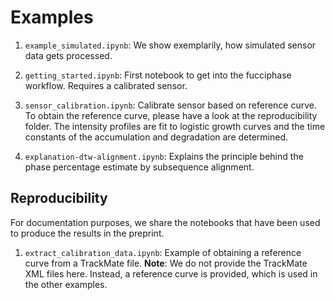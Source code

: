 # Examples

1. `example_simulated.ipynb`:
   We show exemplarily, how simulated sensor data gets processed.

1. `getting_started.ipynb`:
   First notebook to get into the fucciphase workflow.
   Requires a calibrated sensor.
    
1. `sensor_calibration.ipynb`: 
   Calibrate sensor based on reference curve.
   To obtain the reference curve, please have a look at the
   reproducibility folder.
   The intensity profiles are fit to logistic growth curves
   and the time constants of the accumulation and degradation
   are determined.

1. `explanation-dtw-alignment.ipynb`:
   Explains the principle behind the phase percentage estimate
   by subsequence alignment.
   
## Reproducibility

For documentation purposes, we share the notebooks
that have been used to produce the results in the
preprint.

1. `extract_calibration_data.ipynb`:
   Example of obtaining a reference curve from a TrackMate file.
   **Note**: We do not provide the TrackMate XML files here.
   Instead, a reference curve is provided,
   which is used in the other examples.
